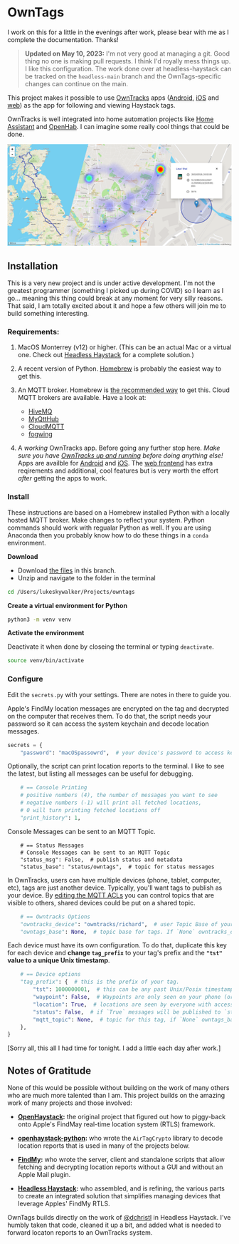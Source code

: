 # OwnTags

I work on this for a little in the evenings after work, please bear with me as I complete the documentation. Thanks!

> **Updated on May 10, 2023:** I'm not very good at managing a git. Good thing no one is making pull requests. I think I'd royally mess things up. I like this configuration. The work done over at headless-haystack can be tracked on the `headless-main` branch and the OwnTags-specific changes can continue on the main.

This project makes it possible to use [OwnTracks](https://owntracks.org/) apps ([Android](https://play.google.com/store/apps/details?id=org.owntracks.android), [iOS](https://itunes.apple.com/us/app/mqttitude/id692424691?mt=8) and [web](https://github.com/owntracks/frontend)) as the app for following and viewing Haystack tags.

OwnTracks is well integrated into home automation projects like [Home Assistant](https://www.home-assistant.io/integrations/owntracks/) and [OpenHab](https://www.openhab.org/addons/bindings/gpstracker/). I can imagine some really cool things that could be done.

![map displaying owntracks features like track lines, heatmaps and  regions](map-features.png "OwnTracks Map Features")

<!-- I'm going to use these in some screenshots.
Robots: 33.81411508658622, -117.9209239699076
Light Saber: 33.814089694852186, -117.92266596079212
Luke: 33.8141448100308, -117.92313412450245
X-Wing: 33.814162638077384, -117.92309657349315
-->
## Installation 

This is a very new project and is under active development. I'm not the greatest programmer (something I picked up during COVID) so I learn as I go... meaning this thing could break at any moment for very silly reasons. That said, I am totally excited about it and hope a few others will join me to build something interesting.

### Requirements:

1. MacOS Monterrey (v12) or higher. (This can be an actual Mac or a virtual one. Check out [Headless Haystack](https://github.com/dchristl/headless-haystack) for a complete solution.)

2. A recent version of Python. [Homebrew](https://docs.brew.sh/Homebrew-and-Python) is probably the easiest way to get this.

3. An MQTT broker. Homebrew is [the recommended way](https://mosquitto.org/download/#mac) to get this. Cloud MQTT brokers are available. Have a look at:
     - [HiveMQ](https://www.hivemq.com/mqtt-cloud-broker/)
     - [MyQttHub](https://myqtthub.com/en)
     - [CloudMQTT](https://www.cloudmqtt.com/)
     - [fogwing](https://www.fogwing.io/)

4. A *working* OwnTracks app. Before going any further stop here. *Make sure you have [OwnTracks up and running](https://owntracks.org/booklet/) before doing anything else!* Apps are availble for [Android](https://play.google.com/store/apps/details?id=org.owntracks.android) and [iOS](https://itunes.apple.com/us/app/mqttitude/id692424691?mt=8). The [web frontend](https://github.com/owntracks/frontend) has extra reqirements and additional, cool features but is very worth the effort *after* getting the apps to work.


### Install

These instructions are based on a Homebrew installed Python with a locally hosted MQTT broker. Make changes to reflect your system. Python commands should work with regualar Python as well. If you are using Anaconda then you probably know how to do these things in a `conda` environment.

**Download**

- Download [the files](https://github.com/mrmay-dev/owntags/archive/refs/heads/main.zip) in this branch.
- Unzip and navigate to the folder in the terminal

```bash
cd /Users/lukeskywalker/Projects/owntags
```

**Create a virtual environment for Python**
```bash
python3 -m venv venv
```

**Activate the environment**

Deactivate it when done by closeing the terminal or typing `deactivate`.

```bash
source venv/bin/activate
```

### Configure

Edit the `secrets.py` with your settings. There are notes in there to guide you. 

Apple's FindMy location messages are encrypted on the tag and decrypted on the computer that receives them. To do that, the script needs your password so it can access the system keychain and decode location messages.

```python
secrets = {
    "password": "macOSpassowrd",  # your device's password to access keychain and decrypt messages.
```

Optionally, the script can print location reports to the terminal. I like to see the latest, but listing all messages can be useful for debugging. 

```python
    # == Console Printing
    # positive numbers (4), the number of messages you want to see
    # negative numbers (-1) will print all fetched locations,
    # 0 will turn printing fetched locations off
    "print_history": 1,
```

Console Messages can be sent to an MQTT Topic.

```
    # == Status Messages
    # Console Messages can be sent to an MQTT Topic
    "status_msg": False,  # publish status and metadata
    "status_base": "status/owntags",  # topic for status messages
```

In OwnTracks, users can have multiple devices (phone, tablet, computer, etc), tags are just another device. Typically, you'll want tags to publish as your device. By [editing the MQTT ACLs](https://duckduckgo.com/?q=mqtt+acl&t=brave&ia=web) you can control topics that are visible to others, shared devices could be put on a shared topic.

```python
    # == Owntracks Options
    "owntracks_device": "owntracks/richard",  # user Topic Base of your phone, used for waypoints
    "owntags_base": None,  # topic base for tags. If `None` owntracks_devcies will be used.
```    

Each device must have its own configuration. To do that, duplicate this key for each device and **change `tag_prefix`** to your tag's prefix and the **`"tst"` value to a unique Unix timestamp**.

```python 
    # == Device options
    "tag_prefix": {  # this is the prefix of your tag.
        "tst": 1000000001,  # this can be any past Unix/Posix timestamp
        "waypoint": False,  # Waypoints are only seen on your phone (or device)
        "location": True,  # locations are seen by everyone with access to the topic (they act like users)
        "status": False,  # if `True` messages will be published to `status_base`/prefix
        "mqtt_topic": None,  # topic for this tag, if `None` owntags_base will be used
    },
}
```


[Sorry all, this all I had time for tonight. I add a little each day after work.]
 
## Notes of Gratitude

None of this would be possible without building on the work of many others who are much more talented than I am. This project builds on the amazing work of many projects and those involved:

- **[OpenHaystack](https://github.com/seemoo-lab/openhaystack):** the original project that figured out how to piggy-back onto Apple's FindMay real-time location system (RTLS) framework.

- **[openhaystack-python](https://github.com/hatomist/openhaystack-python):** who wrote the `AirTagCrypto` library to decode location reports that is used in many of the projects below.

- **[FindMy](https://github.com/biemster/FindMy):** who wrote the server, client and standalone scripts that allow fetching and decrypting location reports without a GUI and without an Apple Mail plugin.

- **[Headless Haystack](https://github.com/dchristl/headless-haystack):** who assembled, and is refining, the various parts to create an integrated solution that simplifies managing devices that leverage Apples' FindMy RTLS.

OwnTags builds directly on the work of [@dchristl](https://github.com/dchristl) in Headless Haystack. I've humbly taken that code, cleaned it up a bit, and added what is needed to forward locaton reports to an OwnTracks system.

 
